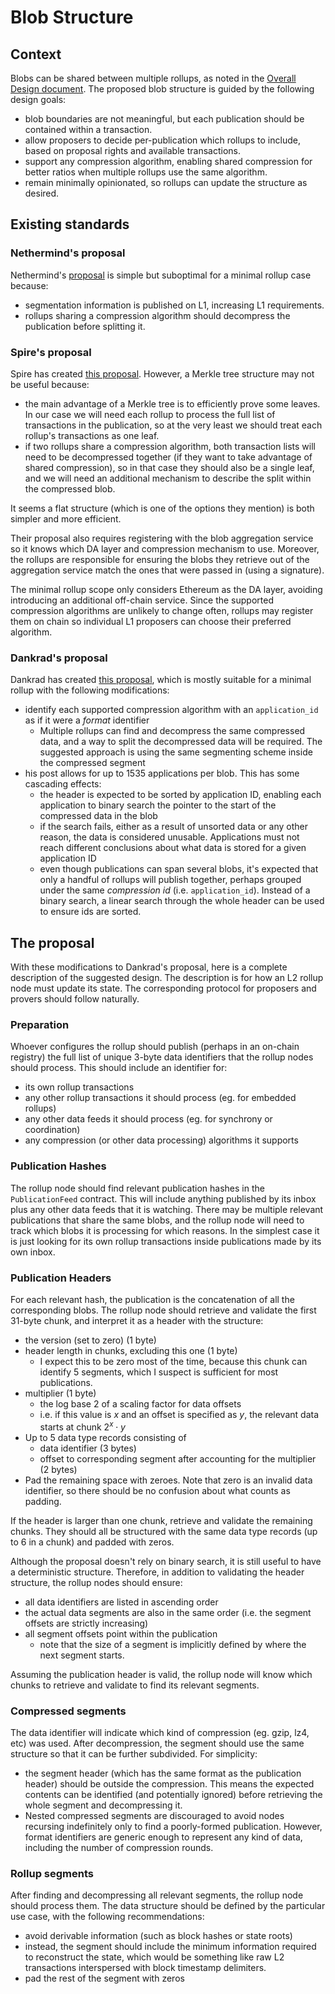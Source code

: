 # Blob Structure

## Context

Blobs can be shared between multiple rollups, as noted in the [Overall Design document](./Overall%20Design.md). The proposed blob structure is guided by the following design goals:

- blob boundaries are not meaningful, but each publication should be contained within a transaction.
- allow proposers to decide per-publication which rollups to include, based on proposal rights and available transactions.
- support any compression algorithm, enabling shared compression for better ratios when multiple rollups use the same algorithm.
- remain minimally opinionated, so rollups can update the structure as desired.


## Existing standards

### Nethermind's proposal

Nethermind's [proposal](https://hackmd.io/@linoscope/blob-sharing-for-based-rollups) is simple but suboptimal for a minimal rollup case because:

- segmentation information is published on L1, increasing L1 requirements.
- rollups sharing a compression algorithm should decompress the publication before splitting it.

### Spire's proposal

Spire has created [this proposal](https://paragraph.xyz/@spire/shared-blob-compression). However, a Merkle tree structure may not be useful because:

- the main advantage of a Merkle tree is to efficiently prove some leaves. In our case we will need each rollup to process the full list of transactions in the publication, so at the very least we should treat each rollup's transactions as one leaf.
- if two rollups share a compression algorithm, both transaction lists will need to be decompressed together (if they want to take advantage of shared compression), so in that case they should also be a single leaf, and we will need an additional mechanism to describe the split within the compressed blob.

It seems a flat structure (which is one of the options they mention) is both simpler and more efficient.

Their proposal also requires registering with the blob aggregation service so it knows which DA layer and compression mechanism to use. Moreover, the rollups are responsible for ensuring the blobs they retrieve out of the aggregation service match the ones that were passed in (using a signature).

The minimal rollup scope only considers Ethereum as the DA layer, avoiding introducing an additional off-chain service. Since the supported compression algorithms are unlikely to change often, rollups may register them on chain so individual L1 proposers can choose their preferred algorithm.

### Dankrad's proposal

Dankrad has created [this proposal](https://ethresear.ch/t/suggested-format-for-shard-blob-header/9996), which is mostly suitable for a minimal rollup with the following modifications:

- identify each supported compression algorithm with an `application_id` as if it were a _format_ identifier
    - Multiple rollups can find and decompress the same compressed data, and a way to split the decompressed data will be required. The suggested approach is using the same segmenting scheme inside the compressed segment
- his post allows for up to 1535 applications per blob. This has some cascading effects:
    - the header is expected to be sorted by application ID, enabling each application to binary search the pointer to the start of the compressed data in the blob
    - if the search fails, either as a result of unsorted data or any other reason, the data is considered unusable. Applications must not reach different conclusions about what data is stored for a given application ID
    - even though publications can span several blobs, it's expected that only a handful of rollups will publish together, perhaps grouped under the same _compression id_ (i.e. `application_id`). Instead of a binary search, a linear search through the whole header can be used to ensure ids are sorted.


## The proposal

With these modifications to Dankrad's proposal, here is a complete description of the suggested design. The description is for how an L2 rollup node must update its state. The corresponding protocol for proposers and provers should follow naturally.

### Preparation

Whoever configures the rollup should publish (perhaps in an on-chain registry) the full list of unique 3-byte data identifiers that the rollup nodes should process. This should include an identifier for:

- its own rollup transactions
- any other rollup transactions it should process (eg. for embedded rollups)
- any other data feeds it should process (eg. for synchrony or coordination)
- any compression (or other data processing) algorithms it supports

### Publication Hashes

The rollup node should find relevant publication hashes in the `PublicationFeed` contract. This will include anything published by its inbox plus any other data feeds that it is watching. There may be multiple relevant publications that share the same blobs, and the rollup node will need to track which blobs it is processing for which reasons. In the simplest case it is just looking for its own rollup transactions inside publications made by its own inbox.

### Publication Headers

For each relevant hash, the publication is the concatenation of all the corresponding blobs. The rollup node should retrieve and validate the first 31-byte chunk, and interpret it as a header with the structure:

- the version (set to zero) (1 byte)
- header length in chunks, excluding this one (1 byte)
    - I expect this to be zero most of the time, because this chunk can identify 5 segments, which I suspect is sufficient for most publications.
- multiplier (1 byte)
    - the log base 2 of a scaling factor for data offsets
    - i.e. if this value is $x$ and an offset is specified as $y$, the relevant data starts at chunk $2^x \cdot y$
- Up to 5 data type records consisting of
    - data identifier (3 bytes)
    - offset to corresponding segment after accounting for the multiplier (2 bytes)
- Pad the remaining space with zeroes. Note that zero is an invalid data identifier, so there should be no confusion about what counts as padding.

If the header is larger than one chunk, retrieve and validate the remaining chunks. They should all be structured with the same data type records (up to 6 in a chunk) and padded with zeros.

Although the proposal doesn't rely on binary search, it is still useful to have a deterministic structure. Therefore, in addition to validating the header structure, the rollup nodes should ensure:

- all data identifiers are listed in ascending order
- the actual data segments are also in the same order (i.e. the segment offsets are strictly increasing)
- all segment offsets point within the publication
    - note that the size of a segment is implicitly defined by where the next segment starts.

Assuming the publication header is valid, the rollup node will know which chunks to retrieve and validate to find its relevant segments.


### Compressed segments

The data identifier will indicate which kind of compression (eg. gzip, lz4, etc) was used. After decompression, the segment should use the same structure so that it can be further subdivided. For simplicity:

- the segment header (which has the same format as the publication header) should be outside the compression. This means the expected contents can be identified (and potentially ignored) before retrieving the whole segment and decompressing it.
- Nested compressed segments are discouraged to avoid nodes recursing indefinitely only to find a poorly-formed publication. However, format identifiers are generic enough to represent any kind of data, including the number of compression rounds.

### Rollup segments

After finding and decompressing all relevant segments, the rollup node should process them. The data structure should be defined by the particular use case, with the following recommendations:

- avoid derivable information (such as block hashes or state roots)
- instead, the segment should include the minimum information required to reconstruct the state, which would be something like raw L2 transactions interspersed with block timestamp delimiters.
- pad the rest of the segment with zeros